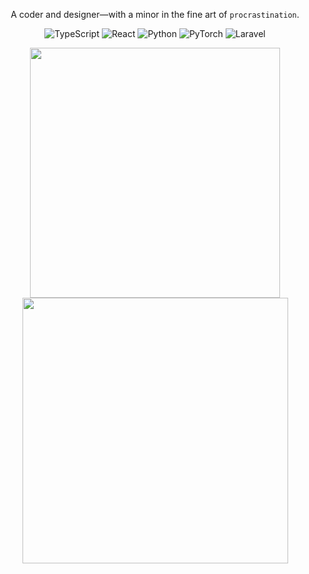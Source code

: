 <p align="center">
   A coder and designer—with a minor in the fine art of <code>procrastination</code>.
</p>

<p align="center">
  <img src="https://img.shields.io/badge/typescript-%231e1e1e.svg?style=for-the-badge&logo=typescript&logoColor=white" alt="TypeScript" />
  <img src="https://img.shields.io/badge/react-%231e1e1e.svg?style=for-the-badge&logo=react&logoColor=%2361DAFB" alt="React" />
  <img src="https://img.shields.io/badge/python-%231e1e1e.svg?style=for-the-badge&logo=python&logoColor=ffdd54" alt="Python" />
  <img src="https://img.shields.io/badge/PyTorch-%231e1e1e.svg?style=for-the-badge&logo=PyTorch&logoColor=white" alt="PyTorch" />
  <img src="https://img.shields.io/badge/laravel-%231e1e1e.svg?style=for-the-badge&logo=laravel&logoColor=white" alt="Laravel" />
</p>

<div align="center">
  <img width="400" src="https://github-readme-stats.vercel.app/api?username=francistinao&theme=dark&show_icons=true&hide_border=true&count_private=true" />
   <img width="425" src="https://github-readme-streak-stats.herokuapp.com/?user=francistinao&theme=dark&hide_border=true" />
</div>
